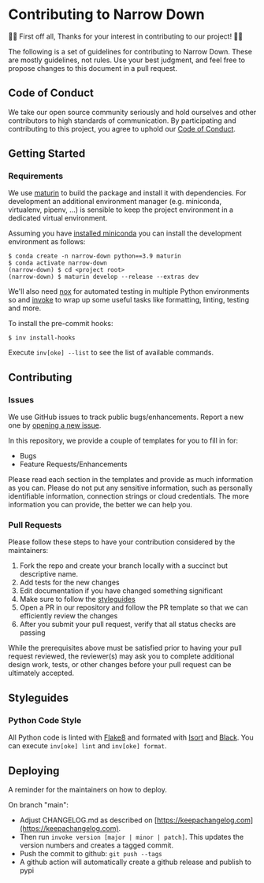 # Contributing to Narrow Down

👏🎉 First off all, Thanks for your interest in contributing to our project! 🎉👏

The following is a set of guidelines for contributing to Narrow Down. These are
mostly guidelines, not rules. Use your best judgment, and feel free to propose changes to this document in a pull request.

## Code of Conduct

We take our open source community seriously and hold ourselves and other contributors to high standards of communication. By participating and contributing to this project, you agree to uphold our [Code of Conduct](CODE_OF_CONDUCT.md).

## Getting Started

### Requirements

We use [maturin](https://maturin.rs/) to build the package and install it with dependencies. For development an additional environment manager (e.g. miniconda, virtualenv, pipenv, ...) is sensible to keep the project environment in a dedicated virtual environment. 

Assuming you have [installed miniconda](https://docs.conda.io/en/latest/miniconda.html#installing) you can install the development environment as follows:
```
$ conda create -n narrow-down python==3.9 maturin
$ conda activate narrow-down
(narrow-down) $ cd <project root>
(narrow-down) $ maturin develop --release --extras dev
```

We'll also need [nox](https://nox.thea.codes/en/stable/) for automated testing in multiple Python environments so and
 [invoke](http://www.pyinvoke.org/) to wrap up some useful tasks like formatting, linting, testing and more.

To install the pre-commit hooks:
```
$ inv install-hooks
```

Execute `inv[oke] --list` to see the list of available commands.

## Contributing

### Issues

We use GitHub issues to track public bugs/enhancements. Report a new one by [opening a new issue](https://github.com/chr1st1ank/narrow-down/issues).

In this repository, we provide a couple of templates for you to fill in for:

* Bugs
* Feature Requests/Enhancements

Please read each section in the templates and provide as much information as you can. Please do not put any sensitive information,
such as personally identifiable information, connection strings or cloud credentials. The more information you can provide, the better we can help you.

### Pull Requests

Please follow these steps to have your contribution considered by the maintainers:

1. Fork the repo and create your branch locally with a succinct but descriptive name.
2. Add tests for the new changes
3. Edit documentation if you have changed something significant
4. Make sure to follow the [styleguides](#styleguides)
5. Open a PR in our repository and follow the PR template so that we can efficiently review the changes
6. After you submit your pull request, verify that all status checks are passing

While the prerequisites above must be satisfied prior to having your pull request reviewed, the reviewer(s) may ask you to complete additional design
work, tests, or other changes before your pull request can be ultimately accepted.

## Styleguides

### Python Code Style

All Python code is linted with [Flake8](https://github.com/PyCQA/flake8) and formated with
[Isort](https://github.com/PyCQA/isort) and [Black](https://github.com/psf/black). You can
execute `inv[oke] lint` and `inv[oke] format`.

## Deploying

A reminder for the maintainers on how to deploy.

On branch "main":

- Adjust CHANGELOG.md as described on [https://keepachangelog.com](https://keepachangelog.com).
- Then run `invoke version [major | minor | patch]`. This updates the version numbers and creates a tagged commit.
- Push the commit to github: `git push --tags`
- A github action will automatically create a github release and publish to pypi
